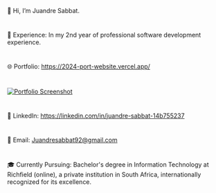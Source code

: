 👋 Hi, I’m Juandre Sabbat.
#
💼 Experience: In my 2nd year of professional software development experience. 
#
🌐 Portfolio: https://2024-port-website.vercel.app/
#
[![Portfolio Screenshot](https://github.com/user-attachments/assets/8756ee8f-9bdb-4c52-aea3-0270ff8b6bab)](https://2024-port-website.vercel.app/)



#
🔗 LinkedIn: https://linkedin.com/in/juandre-sabbat-14b755237
#
📧 Email: Juandresabbat92@gmail.com
#
🎓 Currently Pursuing: Bachelor's degree in Information Technology at Richfield (online), a  private institution in South Africa, internationally recognized for its excellence.
 
